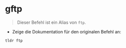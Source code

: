# gftp

> Dieser Befehl ist ein Alias von `ftp`.

- Zeige die Dokumentation für den originalen Befehl an:

`tldr ftp`
